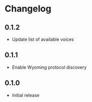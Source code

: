 # Changelog

## 0.1.2

- Update list of available voices

## 0.1.1

- Enable Wyoming protocol discovery

## 0.1.0

- Initial release

